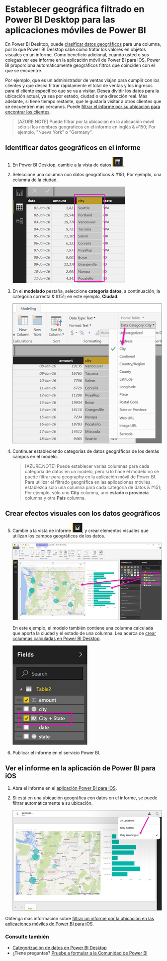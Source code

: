 <properties 
   pageTitle="Establecer geográfica filtrado en Power BI Desktop para las aplicaciones móviles de Power BI"
   description="Al establecer geográfica de filtrado en el modelo en Power BI Desktop, puede filtrar los datos para su ubicación automáticamente en las aplicaciones móviles de Power BI para iOS."
   services="powerbi" 
   documentationCenter="" 
   authors="maggiesMSFT" 
   manager="mblythe" 
   editor=""
   tags=""
   qualityFocus="no"
   qualityDate=""/>
 
<tags
   ms.service="powerbi"
   ms.devlang="NA"
   ms.topic="article"
   ms.tgt_pltfrm="NA"
   ms.workload="powerbi"
   ms.date="10/12/2016"
   ms.author="maggies"/>

# Establecer geográfica filtrado en Power BI Desktop para las aplicaciones móviles de Power BI

En Power BI Desktop, puede [clasificar datos geográficos](powerbi-desktop-data-categorization.md) para una columna, por lo que Power BI Desktop sabe cómo tratar los valores en objetos visuales en un informe. Como beneficio adicional, cuando usted o sus colegas ver ese informe en la aplicación móvil de Power BI para iOS, Power BI proporciona automáticamente geográficos filtros que coinciden con el que se encuentre. 

Por ejemplo, que es un administrador de ventas viajan para cumplir con los clientes y que desea filtrar rápidamente el total de ventas y los ingresos para el cliente específico que se va a visitar. Desea dividir los datos para la ubicación actual, ya sea por estado, ciudad o una dirección real. Más adelante, si tiene tiempo restante, que le gustaría visitar a otros clientes que se encuentren más cercanos. Puede [filtrar el informe por su ubicación para encontrar los clientes](powerbi-mobile-geofiltering.md).

> [AZURE.NOTE] Puede filtrar por la ubicación en la aplicación móvil sólo si los nombres geográficos en el informe en inglés & #150; Por ejemplo, "Nueva York" o "Germany".

## Identificar datos geográficos en el informe

1. En Power BI Desktop, cambie a la vista de datos ![](media/powerbi-desktop-mobile-geofiltering/pbi_desktop_data_icon.png).

2. Seleccione una columna con datos geográficos & #151; Por ejemplo, una columna de la ciudad.

    ![](media/powerbi-desktop-mobile-geofiltering/power-bi-desktop-geo-column.png)

3. En el **modelado** pestaña, seleccione **categoría datos**, a continuación, la categoría correcta & #151; en este ejemplo, **Ciudad**.

    ![](media/powerbi-desktop-mobile-geofiltering/power-bi-desktop-geo-category.png)

4. Continuar estableciendo categorías de datos geográficos de los demás campos en el modelo. 

    > [AZURE.NOTE] Puede establecer varias columnas para cada categoría de datos en un modelo, pero si lo hace el modelo no se puede filtrar para geography en la aplicación móvil de Power BI. Para utilizar el filtrado geográfica en las aplicaciones móviles, establezca solo una columna para cada categoría de datos & #151; Por ejemplo, sólo uno **City** columna, uno **estado o provincia** columna y otra **País** columna. 

## Crear efectos visuales con los datos geográficos

5. Cambie a la vista de informe ![](media/powerbi-desktop-mobile-geofiltering/power-bi-desktop-report-icon.png), y crear elementos visuales que utilizan los campos geográficos de los datos. 

    ![](media/powerbi-desktop-mobile-geofiltering/power-bi-desktop-geo-report.png)

    En este ejemplo, el modelo también contiene una columna calculada que aporta la ciudad y el estado de una columna. Lea acerca de [crear columnas calculadas en Power BI Desktop](powerbi-desktop-calculated-columns.md).

    ![](media/powerbi-desktop-mobile-geofiltering/power-bi-desktop-city-state-column.png)

6. Publicar el informe en el servicio Power BI.

## Ver el informe en la aplicación de Power BI para iOS

1. Abra el informe en el [aplicación Power BI para iOS](powerbi-mobile-ipad-iphone-apps.md).

2. Si está en una ubicación geográfica con datos en el informe, se puede filtrar automáticamente a su ubicación.

    ![](media/powerbi-desktop-mobile-geofiltering/power-bi-mobile-geo-map-set-filter.png)

Obtenga más información sobre [filtrar un informe por la ubicación en las aplicaciones móviles de Power BI para iOS](powerbi-mobile-geofiltering.md).

### Consulte también  

- [Categorización de datos en Power BI Desktop](powerbi-desktop-data-categorization.md)  
- ¿Tiene preguntas? [Pruebe a formular a la Comunidad de Power BI](http://community.powerbi.com/)